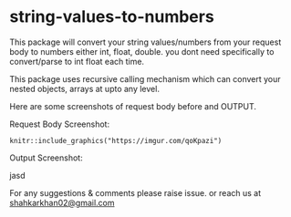 # string-values-to-numbers

This package will convert your string values/numbers from your request body to numbers either int, float, double. you dont need specifically to convert/parse to int float each time.

This package uses recursive calling mechanism which can convert your nested objects, arrays at upto any level.

Here are some screenshots of request body before and OUTPUT.

Request Body Screenshot:

```{r request_body}
knitr::include_graphics("https://imgur.com/qoKpazi")
```



Output Screenshot:

jasd



For any suggestions & comments please raise issue. or reach us at shahkarkhan02@gmail.com


